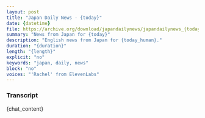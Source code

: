 ```yaml
---
layout: post
title: "Japan Daily News - {today}"
date: {datetime}
file: https://archive.org/download/japandailynews/japandailynews_{today}.mp3
summary: "News from Japan for {today}"
description: "English news from Japan for {today_human}."
duration: "{duration}"
length: "{length}"
explicit: "no"
keywords: "japan, daily, news"
block: "no"
voices: "'Rachel' from ElevenLabs"
---
```


### Transcript

{chat_content}
